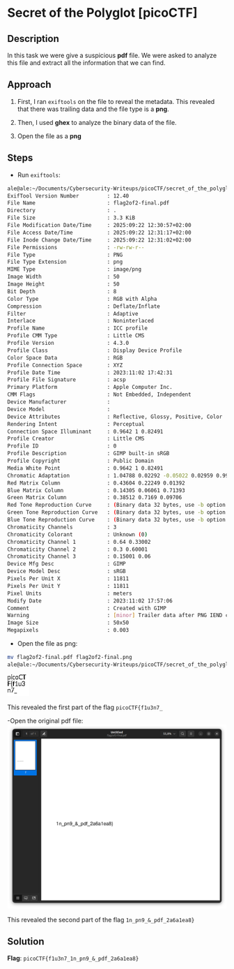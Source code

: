 # Secret of the Polyglot [picoCTF]

## Description
In this task we were give a suspicious **pdf** file. We were asked to analyze this file and extract all the information that we can find.

## Approach

1. First, I ran `exiftools` on the file to reveal the metadata. This revealed that there was trailing data and the file type is a **png**.

2. Then, I used **ghex** to analyze the binary data of the file. 

3. Open the file as a **png**

## Steps
- Run `exiftools`:
```bash
ale@ale:~/Documents/Cybersecurity-Writeups/picoCTF/secret_of_the_polyglot$ exiftool flag2of2-final.pdf 
ExifTool Version Number         : 12.40
File Name                       : flag2of2-final.pdf
Directory                       : .
File Size                       : 3.3 KiB
File Modification Date/Time     : 2025:09:22 12:30:57+02:00
File Access Date/Time           : 2025:09:22 12:31:17+02:00
File Inode Change Date/Time     : 2025:09:22 12:31:02+02:00
File Permissions                : -rw-rw-r--
File Type                       : PNG
File Type Extension             : png
MIME Type                       : image/png
Image Width                     : 50
Image Height                    : 50
Bit Depth                       : 8
Color Type                      : RGB with Alpha
Compression                     : Deflate/Inflate
Filter                          : Adaptive
Interlace                       : Noninterlaced
Profile Name                    : ICC profile
Profile CMM Type                : Little CMS
Profile Version                 : 4.3.0
Profile Class                   : Display Device Profile
Color Space Data                : RGB
Profile Connection Space        : XYZ
Profile Date Time               : 2023:11:02 17:42:31
Profile File Signature          : acsp
Primary Platform                : Apple Computer Inc.
CMM Flags                       : Not Embedded, Independent
Device Manufacturer             : 
Device Model                    : 
Device Attributes               : Reflective, Glossy, Positive, Color
Rendering Intent                : Perceptual
Connection Space Illuminant     : 0.9642 1 0.82491
Profile Creator                 : Little CMS
Profile ID                      : 0
Profile Description             : GIMP built-in sRGB
Profile Copyright               : Public Domain
Media White Point               : 0.9642 1 0.82491
Chromatic Adaptation            : 1.04788 0.02292 -0.05022 0.02959 0.99048 -0.01707 -0.00925 0.01508 0.75168
Red Matrix Column               : 0.43604 0.22249 0.01392
Blue Matrix Column              : 0.14305 0.06061 0.71393
Green Matrix Column             : 0.38512 0.7169 0.09706
Red Tone Reproduction Curve     : (Binary data 32 bytes, use -b option to extract)
Green Tone Reproduction Curve   : (Binary data 32 bytes, use -b option to extract)
Blue Tone Reproduction Curve    : (Binary data 32 bytes, use -b option to extract)
Chromaticity Channels           : 3
Chromaticity Colorant           : Unknown (0)
Chromaticity Channel 1          : 0.64 0.33002
Chromaticity Channel 2          : 0.3 0.60001
Chromaticity Channel 3          : 0.15001 0.06
Device Mfg Desc                 : GIMP
Device Model Desc               : sRGB
Pixels Per Unit X               : 11811
Pixels Per Unit Y               : 11811
Pixel Units                     : meters
Modify Date                     : 2023:11:02 17:57:06
Comment                         : Created with GIMP
Warning                         : [minor] Trailer data after PNG IEND chunk
Image Size                      : 50x50
Megapixels                      : 0.003

```

- Open the file as png:
```bash
mv flag2of2-final.pdf flag2of2-final.png
ale@ale:~/Documents/Cybersecurity-Writeups/picoCTF/secret_of_the_polyglot$ xdg-open $"flag2of2-final.png"
```

![png](flag2of2-final.png)

This revealed the first part of the flag `picoCTF{f1u3n7_`

-Open the original pdf file:
![pdf](pdf_screen.png)

This revealed the second part of the flag `1n_pn9_&_pdf_2a6a1ea8}`
## Solution
**Flag**: `picoCTF{f1u3n7_1n_pn9_&_pdf_2a6a1ea8}`
